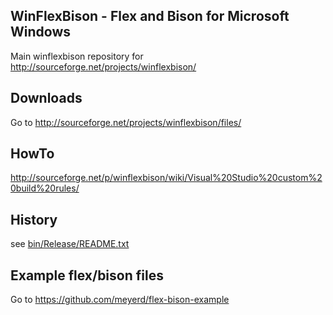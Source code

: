 ## WinFlexBison - Flex and Bison for Microsoft Windows

Main winflexbison repository for http://sourceforge.net/projects/winflexbison/

## Downloads
Go to http://sourceforge.net/projects/winflexbison/files/

## HowTo
http://sourceforge.net/p/winflexbison/wiki/Visual%20Studio%20custom%20build%20rules/

## History
see [bin/Release/README.txt](https://raw.githubusercontent.com/lexxmark/winflexbison/master/bin/Release/README.txt)

## Example flex/bison files
Go to https://github.com/meyerd/flex-bison-example
